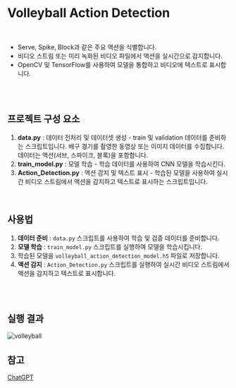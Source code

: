 # Volleyball Action Detection

<br>

- Serve, Spike, Block과 같은 주요 액션을 식별합니다.
- 비디오 스트림 또는 미리 녹화된 비디오 파일에서 액션을 실시간으로 감지합니다.
- OpenCV 및 TensorFlow를 사용하여 모델을 통합하고 비디오에 텍스트로 표시합니다.

<br>
<br>

## 프로젝트 구성 요소

1. **data.py** : 데이터 전처리 및 데이터셋 생성 - train 및 validation 데이터를 준비하는 스크립트입니다. 배구 경기를 촬영한 동영상 또는 이미지 데이터를 수집합니다.
데이터는 액션(서브, 스파이크, 블록)을 포함합니다.
2. **train_model.py** : 모델 학습 - 학습 데이터를 사용하여 CNN 모델을 학습시킨다.
4. **Action_Detection.py** : 액션 감지 및 텍스트 표시 - 학습된 모델을 사용하여 실시간 비디오 스트림에서 액션을 감지하고 텍스트로 표시하는 스크립트입니다.

<br>

## 사용법

1. **데이터 준비** : `data.py` 스크립트를 사용하여 학습 및 검증 데이터를 준비합니다.
2. **모델 학습** : `train_model.py` 스크립트를 실행하여 모델을 학습시킵니다.
3. 학습된 모델을 `volleyball_action_detection_model.h5` 파일로 저장합니다.
4. **액션 감지** : `Action_Detection.py` 스크립트를 실행하여 실시간 비디오 스트림에서 액션을 감지하고 텍스트로 표시합니다.

<br>
<br>

## 실행 결과
![volleyball](https://github.com/JIAYOOON/Volleyball-Action-Detection/assets/113532368/41cf86ec-db8c-4e0a-8623-6a3700103822) 


## 참고 

[ChatGPT](https://chat.openai.com/) 

